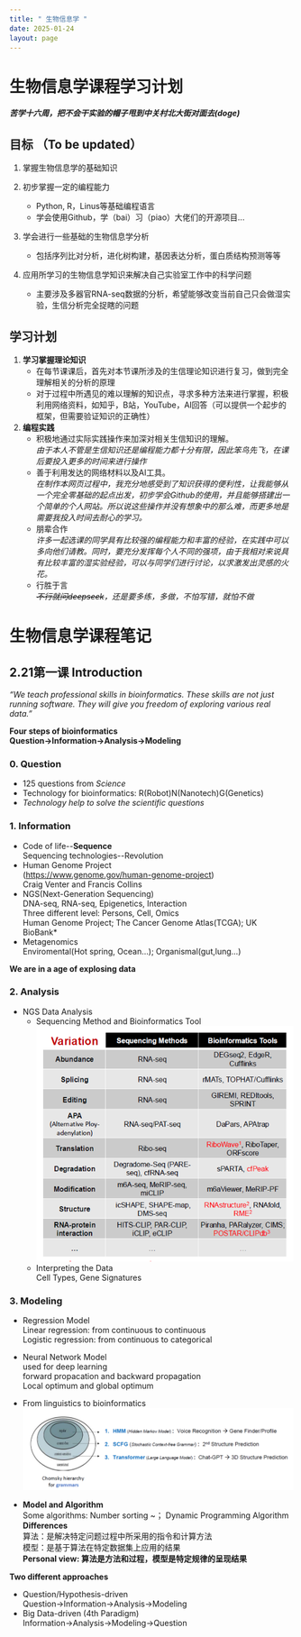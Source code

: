 ```yaml
---
title: " 生物信息学 "
date: 2025-01-24
layout: page
---
```






# 生物信息学课程学习计划

***苦学十六周，把不会干实验的帽子甩到中关村北大街对面去(doge)***

## 目标 （To be updated）  
   1. 掌握生物信息学的基础知识
   2. 初步掌握一定的编程能力  
      - Python, R，Linus等基础编程语言  
      - 学会使用Github，学（bai）习（piao）大佬们的开源项目...

   3. 学会进行一些基础的生物信息学分析  
      - 包括序列比对分析，进化树构建，基因表达分析，蛋白质结构预测等等
   4. 应用所学习的生物信息学知识来解决自己实验室工作中的科学问题
      - 主要涉及多器官RNA-seq数据的分析，希望能够改变当前自己只会做湿实验，生信分析完全捉瞎的问题


## 学习计划
  1. **学习掌握理论知识**
     - 在每节课课后，首先对本节课所涉及的生信理论知识进行复习，做到完全理解相关的分析的原理
     - 对于过程中所遇见的难以理解的知识点，寻求多种方法来进行掌握，积极利用网络资料，如知乎，B站，YouTube，AI回答（可以提供一个起步的框架，但需要验证知识的正确性）
  2. **编程实践**
     - 积极地通过实际实践操作来加深对相关生信知识的理解。  
       *由于本人不管是生信知识还是编程能力都十分有限，因此笨鸟先飞，在课后要投入更多的时间来进行操作*
     - 善于利用发达的网络材料以及AI工具。  
       *在制作本网页过程中，我充分地感受到了知识获得的便利性，让我能够从一个完全零基础的起点出发，初步学会Github的使用，并且能够搭建出一个简单的个人网站。所以说这些操作并没有想象中的那么难，而更多地是需要我投入时间去耐心的学习。*  
     - 朋辈合作  
       *许多一起选课的同学具有比较强的编程能力和丰富的经验，在实践中可以多向他们请教。同时，要充分发挥每个人不同的强项，由于我相对来说具有比较丰富的湿实验经验，可以与同学们进行讨论，以求激发出灵感的火花。*
     - 行胜于言  
      *~~不行就问deepseek~~，还是要多练，多做，不怕写错，就怕不做*



# 生物信息学课程笔记  
## 2.21第一课 Introduction  
   *“We teach professional skills in bioinformatics. These skills are not just running software. They will give you freedom of exploring various real data.”*

  **Four steps of bioinformatics**  
  **Question→Information→Analysis→Modeling**


### 0. Question
   * 125 questions from *Science*
   * Technology for bioinformatics: R(Robot)N(Nanotech)G(Genetics)
   * _Technology help to solve the scientific questions_

### 1. Information  
   * Code of life--**Sequence**   
     Sequencing technologies--Revolution   
   * Human Genome Project  
     (https://www.genome.gov/human-genome-project)  
     Craig Venter and Francis Collins  
   * NGS(Next-Generation Sequencing)  
     DNA-seq, RNA-seq, Epigenetics, Interaction  
     Three different level: Persons, Cell, Omics  
     Human Genome Project; The Cancer Genome Atlas(TCGA); UK BioBank*
   * Metagenomics  
     Enviromental(Hot spring, Ocean...); Organismal(gut,lung...)  

   **We are in a age of explosing data**

### 2. Analysis
   * NGS Data Analysis   
     - Sequencing Method and Bioinformatics Tool     
      ![测序技术与分析方法](images/Sequencing.png)
     - Interpreting the Data  
     Cell Types, Gene Signatures

### 3. Modeling  
   * Regression Model  
     Linear regression: from continuous to continuous  
     Logistic regression: from continuous to categorical  
   * Neural Network Model  
     used for deep learning  
     forward propacation and backward propagation  
     Local optimum and global optimum
   * From linguistics to bioinformatics  
    ![语言学和生物信息学](images/Grammer.png)
 
   * **Model and Algorithm**  
     Some algorithms: Number sorting ~； Dynamic Programming Algorithm  
     **Differences**  
     算法：是解决特定问题过程中所采用的指令和计算方法  
     模型：是基于算法在特定数据集上应用的结果  
     **Personal view: 算法是方法和过程，模型是特定规律的呈现结果**

**Two different approaches**
 - Question/Hypothesis-driven
   Question→Information→Analysis→Modeling
 - Big Data-driven (4th Paradigm)
   Information→Analysis→Modeling→Question
